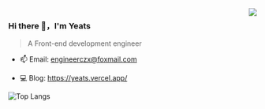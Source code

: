 <img align="right" src="https://github-readme-stats.vercel.app/api?username=Yeats&show_icons=true&hide_border=true">

### Hi there 👋，I'm Yeats


> A Front-end development engineer

- 📫 Email:  engineerczx@foxmail.com

- 💻 Blog: https://yeats.vercel.app/

<img  align="left" alt="Top Langs" src="https://github-readme-stats.vercel.app/api/top-langs/?username=Yeatsczx&layout=compact" />
<!-- - 🔭 I’m currently working on ...
- 🌱 I’m currently learning ...
- 👯 I’m looking to collaborate on ...
- 🤔 I’m looking for help with ...
- 💬 Ask me about ...
- 📫 How to reach me: ...
- 😄 Pronouns: ...
- ⚡ Fun fact: ... -->
